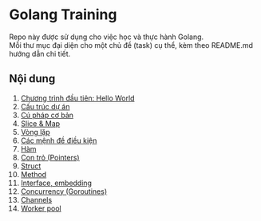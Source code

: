 # Golang Training

Repo này được sử dụng cho việc học và thực hành Golang.  
Mỗi thư mục đại diện cho một chủ đề (task) cụ thể, kèm theo README.md hướng dẫn chi tiết.

## Nội dung

1. [Chương trình đầu tiên: Hello World](./hello-world/README.md)
2. [Cấu trúc dự án](./project-structure/README.md)
3. [Cú pháp cơ bản](./basic-syntax/README.md)
4. [Slice & Map](./slice-map/README.md)
5. [Vòng lặp](./loop/README.md)
6. [Các mệnh đề điều kiện](./conditions/README.md)
7. [Hàm](./functions/README.md)
8. [Con trỏ (Pointers)](./pointers/README.md)
9. [Struct](./struct/README.md)
10. [Method](./method/README.md)
11. [Interface, embedding](./interface-embedding/README.md)
12. [Concurrency (Goroutines)](./concurrency/README.md)
13. [Channels](./channels/README.md)
14. [Worker pool](./worker-pool/README.md)
